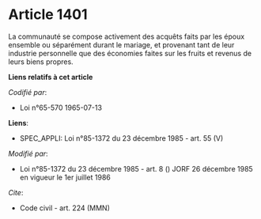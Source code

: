 # Article 1401

La communauté se compose activement des acquêts faits par les époux ensemble ou séparément durant le mariage, et provenant
tant de leur industrie personnelle que des économies faites sur les fruits et revenus de leurs biens propres.

**Liens relatifs à cet article**

_Codifié par_:

  - Loi n°65-570 1965-07-13

**Liens**:

  - SPEC_APPLI: Loi n°85-1372 du 23 décembre 1985 - art. 55 (V)

_Modifié par_:

  - Loi n°85-1372 du 23 décembre 1985 - art. 8 () JORF 26 décembre 1985 en vigueur le 1er juillet 1986

_Cite_:

  - Code civil - art. 224 (MMN)
